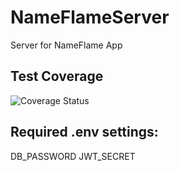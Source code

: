 # NameFlameServer
Server for NameFlame App

## Test Coverage
![Coverage Status](https://coveralls.io/repos/github/BennettTheTiger/NameFlameServer/badge.svg?branch=main)

## Required .env settings:
DB_PASSWORD
JWT_SECRET
